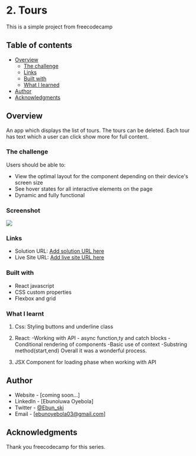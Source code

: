 # 2. Tours

This is a simple project from freecodecamp

## Table of contents

- [Overview](#overview)
  - [The challenge](#the-challenge)
  - [Links](#links)
  - [Built with](#built-with)
  - [What I learned](#what-i-learned)
- [Author](#author)
- [Acknowledgments](#acknowledgments)

## Overview

An app which displays the list of tours. The tours can be deleted. Each tour has text which a user can click show more for full content.

### The challenge

Users should be able to:

- View the optimal layout for the component depending on their device's screen size
- See hover states for all interactive elements on the page
- Dynamic and fully functional

### Screenshot

![](./screenshot.jpg)

### Links

- Solution URL: [Add solution URL here](https://your-solution-url.com)
- Live Site URL: [Add live site URL here](https://your-live-site-url.com)

### Built with

- React javascript
- CSS custom properties
- Flexbox and grid

### What I learnt

1. Css:
   Styling buttons and underline class

2. React:
   -Working with API - async function,ty and catch blocks
   -Conditional rendering of components
   -Basic use of context
   -Substring method(start,end)
   Overall it was a wonderful process.

3. JSX
   Component for loading phase when working with API

## Author

- Website - [coming soon...]
- LinkedIn - [Ebunoluwa Oyebola]
- Twitter - [@Ebun_ski](https://www.twitter.com/Ebun_ski)
- Email - [ebunoyebola03@gmail.com]

## Acknowledgments

Thank you freecodecamp for this series.

